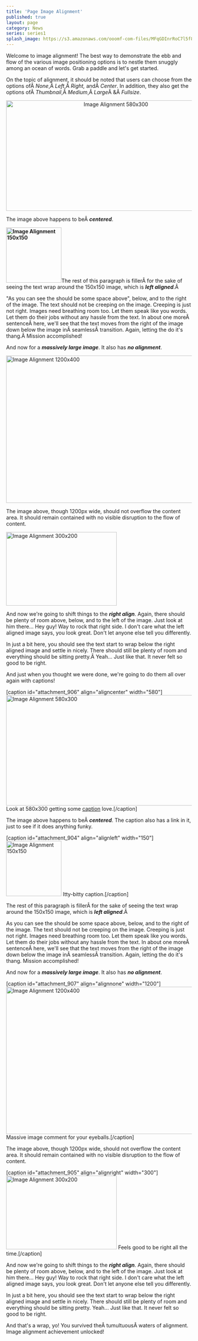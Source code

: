 ```yaml
---
title: 'Page Image Alignment'
published: true
layout: page
category: News
series: series1
splash_image: https://s3.amazonaws.com/ooomf-com-files/MFqGDInrRoC7l5f86CN0_IMG_9852.jpg
---
```

Welcome to image alignment! The best way to demonstrate the ebb and flow of the various image positioning options is to nestle them snuggly among an ocean of words. Grab a paddle and let's get started.

On the topic of alignment, it should be noted that users can choose from the options ofÂ <em>None</em>,Â <em>Left</em>,Â <em>Right, </em>andÂ <em>Center</em>. In addition, they also get the options ofÂ <em>Thumbnail</em>,Â <em>Medium</em>,Â <em>Large</em>Â &amp;Â <em>Fullsize</em>.
<p style="text-align:center;"><img class="size-full wp-image-906 aligncenter" title="Image Alignment 580x300" alt="Image Alignment 580x300" src="http://wpthemetestdata.files.wordpress.com/2013/03/image-alignment-580x300.jpg" width="580" height="300" /></p>
The image above happens to beÂ <em><strong>centered</strong></em>.

<strong><img class="size-full wp-image-904 alignleft" title="Image Alignment 150x150" alt="Image Alignment 150x150" src="http://wpthemetestdata.files.wordpress.com/2013/03/image-alignment-150x150.jpg" width="150" height="150" /></strong>The rest of this paragraph is fillerÂ for the sake of seeing the text wrap around the 150x150 image, which is <em><strong>left aligned</strong></em>.Â <strong></strong>

"As you can see the should be some space above", below, and to the right of the image. The text should not be creeping on the image. Creeping is just not right. Images need breathing room too. Let them speak like you words. Let them do their jobs without any hassle from the text. In about one moreÂ sentenceÂ here, we'll see that the text moves from the right of the image down below the image inÂ seamlessÂ transition. Again, letting the do it's thang.Â Mission accomplished!

And now for a <em><strong>massively large image</strong></em>. It also has <em><strong>no alignment</strong></em>.

<img class="alignnone  wp-image-907" title="Image Alignment 1200x400" alt="Image Alignment 1200x400" src="http://wpthemetestdata.files.wordpress.com/2013/03/image-alignment-1200x4002.jpg" width="1200" height="400" />

The image above, though 1200px wide, should not overflow the content area. It should remain contained with no visible disruption to the flow of content.

<img class="size-full wp-image-905 alignright" title="Image Alignment 300x200" alt="Image Alignment 300x200" src="http://wpthemetestdata.files.wordpress.com/2013/03/image-alignment-300x200.jpg" width="300" height="200" />

And now we're going to shift things to the <em><strong>right align</strong></em>. Again, there should be plenty of room above, below, and to the left of the image. Just look at him there... Hey guy! Way to rock that right side. I don't care what the left aligned image says, you look great. Don't let anyone else tell you differently.

In just a bit here, you should see the text start to wrap below the right aligned image and settle in nicely. There should still be plenty of room and everything should be sitting pretty.Â Yeah... Just like that. It never felt so good to be right.

And just when you thought we were done, we're going to do them all over again with captions!

[caption id="attachment_906" align="aligncenter" width="580"]<img class="size-full wp-image-906  " title="Image Alignment 580x300" alt="Image Alignment 580x300" src="http://wpthemetestdata.files.wordpress.com/2013/03/image-alignment-580x300.jpg" width="580" height="300" /> Look at 580x300 getting some <a title="Image Settings" href="http://en.support.wordpress.com/images/image-settings/">caption</a> love.[/caption]

The image above happens to beÂ <em><strong>centered</strong></em>. The caption also has a link in it, just to see if it does anything funky.

[caption id="attachment_904" align="alignleft" width="150"]<img class="size-full wp-image-904  " title="Image Alignment 150x150" alt="Image Alignment 150x150" src="http://wpthemetestdata.files.wordpress.com/2013/03/image-alignment-150x150.jpg" width="150" height="150" /> Itty-bitty caption.[/caption]

<strong></strong>The rest of this paragraph is fillerÂ for the sake of seeing the text wrap around the 150x150 image, which is <em><strong>left aligned</strong></em>.Â <strong></strong>

As you can see the should be some space above, below, and to the right of the image. The text should not be creeping on the image. Creeping is just not right. Images need breathing room too. Let them speak like you words. Let them do their jobs without any hassle from the text. In about one moreÂ sentenceÂ here, we'll see that the text moves from the right of the image down below the image inÂ seamlessÂ transition. Again, letting the do it's thang. Mission accomplished!

And now for a <em><strong>massively large image</strong></em>. It also has <em><strong>no alignment</strong></em>.

[caption id="attachment_907" align="alignnone" width="1200"]<img class=" wp-image-907" title="Image Alignment 1200x400" alt="Image Alignment 1200x400" src="http://wpthemetestdata.files.wordpress.com/2013/03/image-alignment-1200x4002.jpg" width="1200" height="400" /> Massive image comment for your eyeballs.[/caption]

The image above, though 1200px wide, should not overflow the content area. It should remain contained with no visible disruption to the flow of content.

[caption id="attachment_905" align="alignright" width="300"]<img class="size-full wp-image-905 " title="Image Alignment 300x200" alt="Image Alignment 300x200" src="http://wpthemetestdata.files.wordpress.com/2013/03/image-alignment-300x200.jpg" width="300" height="200" /> Feels good to be right all the time.[/caption]

And now we're going to shift things to the <em><strong>right align</strong></em>. Again, there should be plenty of room above, below, and to the left of the image. Just look at him there... Hey guy! Way to rock that right side. I don't care what the left aligned image says, you look great. Don't let anyone else tell you differently.

In just a bit here, you should see the text start to wrap below the right aligned image and settle in nicely. There should still be plenty of room and everything should be sitting pretty. Yeah... Just like that. It never felt so good to be right.

And that's a wrap, yo! You survived theÂ tumultuousÂ waters of alignment. Image alignment achievement unlocked!
